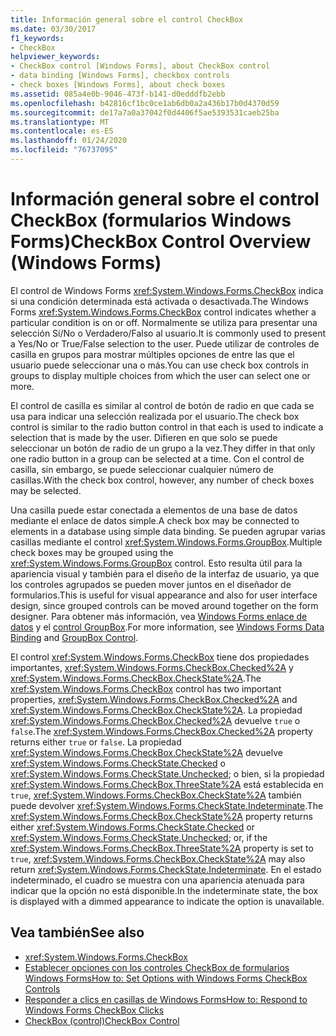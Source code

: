 ```yaml
---
title: Información general sobre el control CheckBox
ms.date: 03/30/2017
f1_keywords:
- CheckBox
helpviewer_keywords:
- CheckBox control [Windows Forms], about CheckBox control
- data binding [Windows Forms], checkbox controls
- check boxes [Windows Forms], about check boxes
ms.assetid: 085a4e0b-9046-473f-b141-d0edddfb2ebb
ms.openlocfilehash: b42816cf1bc0ce1ab6db0a2a436b17b0d4370d59
ms.sourcegitcommit: de17a7a0a37042f0d4406f5ae5393531caeb25ba
ms.translationtype: MT
ms.contentlocale: es-ES
ms.lasthandoff: 01/24/2020
ms.locfileid: "76737095"
---
```

# <a name="checkbox-control-overview-windows-forms"></a><span data-ttu-id="cad4f-102">Información general sobre el control CheckBox (formularios Windows Forms)</span><span class="sxs-lookup"><span data-stu-id="cad4f-102">CheckBox Control Overview (Windows Forms)</span></span>
<span data-ttu-id="cad4f-103">El control de Windows Forms <xref:System.Windows.Forms.CheckBox> indica si una condición determinada está activada o desactivada.</span><span class="sxs-lookup"><span data-stu-id="cad4f-103">The Windows Forms <xref:System.Windows.Forms.CheckBox> control indicates whether a particular condition is on or off.</span></span> <span data-ttu-id="cad4f-104">Normalmente se utiliza para presentar una selección Sí/No o Verdadero/Falso al usuario.</span><span class="sxs-lookup"><span data-stu-id="cad4f-104">It is commonly used to present a Yes/No or True/False selection to the user.</span></span> <span data-ttu-id="cad4f-105">Puede utilizar de controles de casilla en grupos para mostrar múltiples opciones de entre las que el usuario puede seleccionar una o más.</span><span class="sxs-lookup"><span data-stu-id="cad4f-105">You can use check box controls in groups to display multiple choices from which the user can select one or more.</span></span>  
  
 <span data-ttu-id="cad4f-106">El control de casilla es similar al control de botón de radio en que cada se usa para indicar una selección realizada por el usuario.</span><span class="sxs-lookup"><span data-stu-id="cad4f-106">The check box control is similar to the radio button control in that each is used to indicate a selection that is made by the user.</span></span> <span data-ttu-id="cad4f-107">Difieren en que solo se puede seleccionar un botón de radio de un grupo a la vez.</span><span class="sxs-lookup"><span data-stu-id="cad4f-107">They differ in that only one radio button in a group can be selected at a time.</span></span> <span data-ttu-id="cad4f-108">Con el control de casilla, sin embargo, se puede seleccionar cualquier número de casillas.</span><span class="sxs-lookup"><span data-stu-id="cad4f-108">With the check box control, however, any number of check boxes may be selected.</span></span>  
  
 <span data-ttu-id="cad4f-109">Una casilla puede estar conectada a elementos de una base de datos mediante el enlace de datos simple.</span><span class="sxs-lookup"><span data-stu-id="cad4f-109">A check box may be connected to elements in a database using simple data binding.</span></span> <span data-ttu-id="cad4f-110">Se pueden agrupar varias casillas mediante el control <xref:System.Windows.Forms.GroupBox>.</span><span class="sxs-lookup"><span data-stu-id="cad4f-110">Multiple check boxes may be grouped using the <xref:System.Windows.Forms.GroupBox> control.</span></span> <span data-ttu-id="cad4f-111">Esto resulta útil para la apariencia visual y también para el diseño de la interfaz de usuario, ya que los controles agrupados se pueden mover juntos en el diseñador de formularios.</span><span class="sxs-lookup"><span data-stu-id="cad4f-111">This is useful for visual appearance and also for user interface design, since grouped controls can be moved around together on the form designer.</span></span> <span data-ttu-id="cad4f-112">Para obtener más información, vea [Windows Forms enlace de datos](../windows-forms-data-binding.md) y el [control GroupBox](groupbox-control-windows-forms.md).</span><span class="sxs-lookup"><span data-stu-id="cad4f-112">For more information, see [Windows Forms Data Binding](../windows-forms-data-binding.md) and [GroupBox Control](groupbox-control-windows-forms.md).</span></span>  
  
 <span data-ttu-id="cad4f-113">El control <xref:System.Windows.Forms.CheckBox> tiene dos propiedades importantes, <xref:System.Windows.Forms.CheckBox.Checked%2A> y <xref:System.Windows.Forms.CheckBox.CheckState%2A>.</span><span class="sxs-lookup"><span data-stu-id="cad4f-113">The <xref:System.Windows.Forms.CheckBox> control has two important properties, <xref:System.Windows.Forms.CheckBox.Checked%2A> and <xref:System.Windows.Forms.CheckBox.CheckState%2A>.</span></span> <span data-ttu-id="cad4f-114">La propiedad <xref:System.Windows.Forms.CheckBox.Checked%2A> devuelve `true` o `false`.</span><span class="sxs-lookup"><span data-stu-id="cad4f-114">The <xref:System.Windows.Forms.CheckBox.Checked%2A> property returns either `true` or `false`.</span></span> <span data-ttu-id="cad4f-115">La propiedad <xref:System.Windows.Forms.CheckBox.CheckState%2A> devuelve <xref:System.Windows.Forms.CheckState.Checked> o <xref:System.Windows.Forms.CheckState.Unchecked>; o bien, si la propiedad <xref:System.Windows.Forms.CheckBox.ThreeState%2A> está establecida en `true`, <xref:System.Windows.Forms.CheckBox.CheckState%2A> también puede devolver <xref:System.Windows.Forms.CheckState.Indeterminate>.</span><span class="sxs-lookup"><span data-stu-id="cad4f-115">The <xref:System.Windows.Forms.CheckBox.CheckState%2A> property returns either <xref:System.Windows.Forms.CheckState.Checked> or <xref:System.Windows.Forms.CheckState.Unchecked>; or, if the <xref:System.Windows.Forms.CheckBox.ThreeState%2A> property is set to `true`, <xref:System.Windows.Forms.CheckBox.CheckState%2A> may also return <xref:System.Windows.Forms.CheckState.Indeterminate>.</span></span> <span data-ttu-id="cad4f-116">En el estado indeterminado, el cuadro se muestra con una apariencia atenuada para indicar que la opción no está disponible.</span><span class="sxs-lookup"><span data-stu-id="cad4f-116">In the indeterminate state, the box is displayed with a dimmed appearance to indicate the option is unavailable.</span></span>  
  
## <a name="see-also"></a><span data-ttu-id="cad4f-117">Vea también</span><span class="sxs-lookup"><span data-stu-id="cad4f-117">See also</span></span>

- <xref:System.Windows.Forms.CheckBox>
- [<span data-ttu-id="cad4f-118">Establecer opciones con los controles CheckBox de formularios Windows Forms</span><span class="sxs-lookup"><span data-stu-id="cad4f-118">How to: Set Options with Windows Forms CheckBox Controls</span></span>](how-to-set-options-with-windows-forms-checkbox-controls.md)
- [<span data-ttu-id="cad4f-119">Responder a clics en casillas de Windows Forms</span><span class="sxs-lookup"><span data-stu-id="cad4f-119">How to: Respond to Windows Forms CheckBox Clicks</span></span>](how-to-respond-to-windows-forms-checkbox-clicks.md)
- [<span data-ttu-id="cad4f-120">CheckBox (control)</span><span class="sxs-lookup"><span data-stu-id="cad4f-120">CheckBox Control</span></span>](checkbox-control-windows-forms.md)
